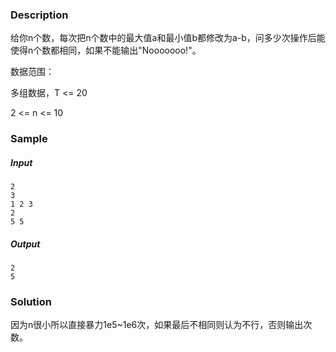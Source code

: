 ### Description

给你n个数，每次把n个数中的最大值a和最小值b都修改为a-b，问多少次操作后能使得n个数都相同，如果不能输出"Nooooooo!"。

数据范围：

多组数据，T <= 20

2 <= n <= 10

### Sample

##### Input

```
2
3
1 2 3
2
5 5
```

##### Output

```
2
5
```

### Solution

因为n很小所以直接暴力1e5~1e6次，如果最后不相同则认为不行，否则输出次数。

